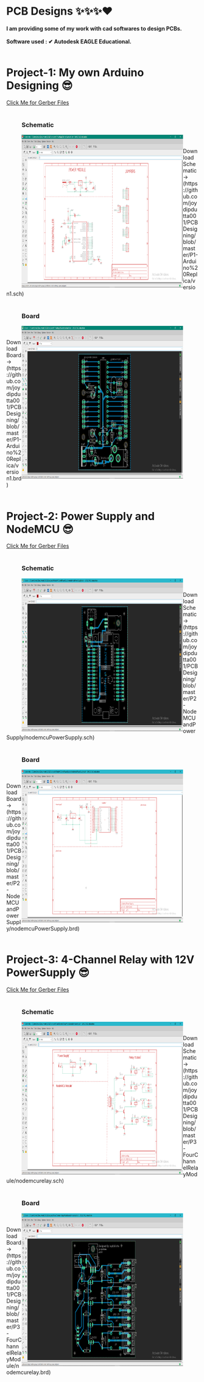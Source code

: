 # PCB Designs ✨✨✨❤
**I am providing some of my work with cad softwares to design PCBs.**
<br></br>
**Software used : ✔ Autodesk EAGLE Educational.**
<br></br>

# Project-1: My own Arduino Designing 😎
[Click Me for Gerber Files](https://github.com/joydipdutta001/PCBDesigning/tree/master/P1-Arduino%20Replica/version1_2020-08-09)
<br></br>
<figure>
    <h3>Schematic</h3>
    <img align='left' src="https://github.com/joydipdutta001/PCBDesigning/blob/master/ScreenShots/Screenshot%20(117).png" width='1000' height='400'>
</figure>
<br></br>
    Download Schematic -> (https://github.com/joydipdutta001/PCBDesigning/blob/master/P1-Arduino%20Replica/version1.sch)
<br></br>
<figure>
    <h3>Board</h3>
    <img align='right' src="https://github.com/joydipdutta001/PCBDesigning/blob/master/ScreenShots/Screenshot%20(116).png" width='1000' height='400'>
</figure>
<br></br>
     Download Board -> (https://github.com/joydipdutta001/PCBDesigning/blob/master/P1-Arduino%20Replica/version1.brd)
<br></br>


# Project-2: Power Supply and NodeMCU 😎
[Click Me for Gerber Files](https://github.com/joydipdutta001/PCBDesigning/tree/master/P2-NodeMCUandPowerSupply)
<br></br>
<figure>
    <h3>Schematic</h3>
    <img align='left' src="https://github.com/joydipdutta001/PCBDesigning/blob/master/ScreenShots/Screenshot%20(120).png" width='1000' height='400'>
</figure>
<br></br>
    Download Schematic -> (https://github.com/joydipdutta001/PCBDesigning/blob/master/P2-NodeMCUandPowerSupply/nodemcuPowerSupply.sch)
<br></br>
<figure>
    <h3>Board</h3>
    <img align='right' src="https://github.com/joydipdutta001/PCBDesigning/blob/master/ScreenShots/Screenshot%20(121).png" width='1000' height='400'>
</figure>
<br></br>
     Download Board -> (https://github.com/joydipdutta001/PCBDesigning/blob/master/P2-NodeMCUandPowerSupply/nodemcuPowerSupply.brd)
<br></br>

# Project-3: 4-Channel Relay with 12V PowerSupply 😎
[Click Me for Gerber Files](https://github.com/joydipdutta001/PCBDesigning/tree/master/P3-FourChannelRelayModule)
<br></br>
<figure>
    <h3>Schematic</h3>
    <img align='left' src="https://github.com/joydipdutta001/PCBDesigning/blob/master/ScreenShots/Screenshot%20(123).png" width='1000' height='400'>
</figure>
<br></br>
    Download Schematic -> (https://github.com/joydipdutta001/PCBDesigning/blob/master/P3-FourChannelRelayModule/nodemcurelay.sch)
<br></br>
<figure>
    <h3>Board</h3>
    <img align='right' src="https://github.com/joydipdutta001/PCBDesigning/blob/master/ScreenShots/Screenshot%20(124).png" width='1000' height='400'>
</figure>
<br></br>
     Download Board -> (https://github.com/joydipdutta001/PCBDesigning/blob/master/P3-FourChannelRelayModule/nodemcurelay.brd)
<br></br>


